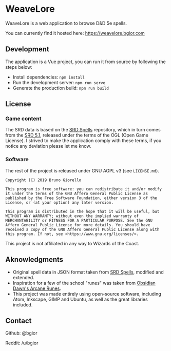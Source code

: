 # WeaveLore

WeaveLore is a web application to browse D&D 5e spells.

You can currently find it hosted here: https://weavelore.bgior.com

## Development
The application is a Vue project, you can run it from source by following the steps below:

* Install dependencies: `npm install`
* Run the development server: `npm run serve`
* Generate the production build: `npm run build`

## License

### Game content
The SRD data is based on the [SRD Spells](https://github.com/vorpalhex/srd_spells) repository, which in turn comes from the [SRD 5.1](https://dnd.wizards.com/articles/features/systems-reference-document-srd), released under the terms of the OGL (Open Game License). I strived to make the application comply with these terms, if you notice any deviation please let me know.

### Software
The rest of the project is released under GNU AGPL v3 (see `LICENSE.md`).

```
Copyright (C) 2019 Bruno Giorello

This program is free software: you can redistribute it and/or modify it under the terms of the GNU Affero General Public License as published by the Free Software Foundation, either version 3 of the License, or (at your option) any later version.

This program is distributed in the hope that it will be useful, but WITHOUT ANY WARRANTY; without even the implied warranty of MERCHANTABILITY or FITNESS FOR A PARTICULAR PURPOSE. See the GNU Affero General Public License for more details. You should have received a copy of the GNU Affero General Public License along with this program. If not, see <https://www.gnu.org/licenses/>.
```

This project is not affiliated in any way to Wizards of the Coast.

## Aknowledgments
- Original spell data in JSON format taken from [SRD Spells](https://github.com/vorpalhex/srd_spells), modified and extended.
- Inspiration for a few of the school "runes" was taken from [Obsidian Dawn's Arcane Runes](https://www.obsidiandawn.com/arcane-runes-photoshop-gimp-brushes).
- This project was made entirely using open-source software, including Atom, Inkscape, GIMP and Ubuntu, as well as the great libraries included.

## Contact

Github: @bgior

Reddit: /u/bgior
